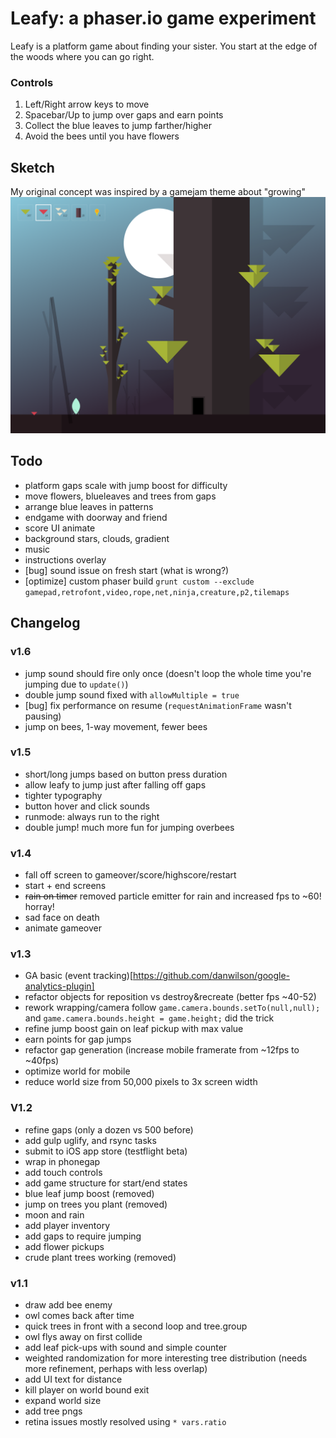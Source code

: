 # Leafy: a phaser.io game experiment

Leafy is a platform game about finding your sister. You start at the edge of the woods where you can go right.

### Controls
1. Left/Right arrow keys to move
2. Spacebar/Up to jump over gaps and earn points
3. Collect the blue leaves to jump farther/higher
4. Avoid the bees until you have flowers

## Sketch
My original concept was inspired by a gamejam theme about "growing"
<img src="https://raw.githubusercontent.com/daverau/leafy/master/sketches/night.png">

## Todo
- platform gaps scale with jump boost for difficulty
- move flowers, blueleaves and trees from gaps
- arrange blue leaves in patterns
- endgame with doorway and friend
- score UI animate
- background stars, clouds, gradient
- music
- instructions overlay
- [bug] sound issue on fresh start (what is wrong?)
- [optimize] custom phaser build `grunt custom --exclude gamepad,retrofont,video,rope,net,ninja,creature,p2,tilemaps`

## Changelog

### v1.6
- jump sound should fire only once (doesn't loop the whole time you're jumping due to `update()`)
- double jump sound fixed with `allowMultiple = true`
- [bug] fix performance on resume (`requestAnimationFrame` wasn't pausing)
- jump on bees, 1-way movement, fewer bees

### v1.5
- short/long jumps based on button press duration
- allow leafy to jump just after falling off gaps
- tighter typography
- button hover and click sounds
- runmode: always run to the right
- double jump! much more fun for jumping overbees

### v1.4
- fall off screen to gameover/score/highscore/restart
- start + end screens
- ~~rain on timer~~ removed particle emitter for rain and increased fps to ~60! horray!
- sad face on death
- animate gameover

### v1.3
- GA basic (event tracking)[https://github.com/danwilson/google-analytics-plugin]
- refactor objects for reposition vs destroy&recreate (better fps ~40-52)
- rework wrapping/camera follow `game.camera.bounds.setTo(null,null);` and `game.camera.bounds.height = game.height;` did the trick
- refine jump boost gain on leaf pickup with max value
- earn points for gap jumps
- refactor gap generation (increase mobile framerate from ~12fps to ~40fps)
- optimize world for mobile
- reduce world size from 50,000 pixels to 3x screen width

### V1.2
- refine gaps (only a dozen vs 500 before)
- add gulp uglify, and rsync tasks
- submit to iOS app store (testflight beta)
- wrap in phonegap
- add touch controls
- add game structure for start/end states
- blue leaf jump boost (removed)
- jump on trees you plant (removed)
- moon and rain
- add player inventory
- add gaps to require jumping
- add flower pickups
- crude plant trees working (removed)

### v1.1
- draw add bee enemy
- owl comes back after time
- quick trees in front with a second loop and tree.group
- owl flys away on first collide
- add leaf pick-ups with sound and simple counter
- weighted randomization for more interesting tree distribution (needs more refinement, perhaps with less overlap)
- add UI text for distance
- kill player on world bound exit
- expand world size
- add tree pngs
- retina issues mostly resolved using `* vars.ratio`
